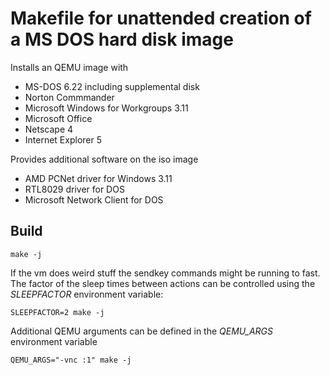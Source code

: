 # Makefile for unattended creation of a MS DOS hard disk image

Installs an QEMU image with
- MS-DOS 6.22 including supplemental disk
- Norton Commmander
- Microsoft Windows for Workgroups 3.11
- Microsoft Office
- Netscape 4
- Internet Explorer 5

Provides additional software on the iso image

- AMD PCNet driver for Windows 3.11
- RTL8029 driver for DOS
- Microsoft Network Client for DOS

## Build
```
make -j
```

If the vm does weird stuff the sendkey commands might be running to fast. The factor of the sleep times between actions can be controlled using the *SLEEPFACTOR* environment variable:
```
SLEEPFACTOR=2 make -j
```

Additional QEMU arguments can be defined in the *QEMU_ARGS* environment variable
```
QEMU_ARGS="-vnc :1" make -j
```
